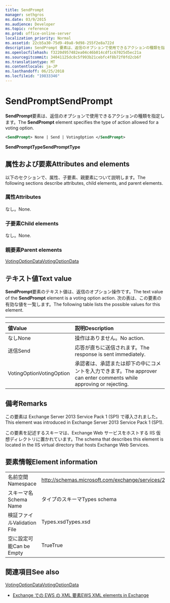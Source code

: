 ```yaml
---
title: SendPrompt
manager: sethgros
ms.date: 03/9/2015
ms.audience: Developer
ms.topic: reference
ms.prod: office-online-server
localization_priority: Normal
ms.assetid: 22cb5a30-75d9-49a8-9d98-255f2e8a722d
description: SendPrompt 要素は、返信のオプションで使用できるアクションの種類を指定します。
ms.openlocfilehash: f3220d957482ea04c46b014cdf1c67025d5ec21a
ms.sourcegitcommit: 34041125dc8c5f993b21cebfc4f8b72f0fd2cb6f
ms.translationtype: MT
ms.contentlocale: ja-JP
ms.lasthandoff: 06/25/2018
ms.locfileid: "19833346"
---
```

# <a name="sendprompt"></a><span data-ttu-id="7f5f6-103">SendPrompt</span><span class="sxs-lookup"><span data-stu-id="7f5f6-103">SendPrompt</span></span>

<span data-ttu-id="7f5f6-104">**SendPrompt**要素は、返信のオプションで使用できるアクションの種類を指定します。</span><span class="sxs-lookup"><span data-stu-id="7f5f6-104">The **SendPrompt** element specifies the type of action allowed for a voting option.</span></span> 
  
```XML
<SendPrompt> None | Send | VotingOption </SendPrompt>
```

 <span data-ttu-id="7f5f6-105">**SendPromptType**</span><span class="sxs-lookup"><span data-stu-id="7f5f6-105">**SendPromptType**</span></span>
## <a name="attributes-and-elements"></a><span data-ttu-id="7f5f6-106">属性および要素</span><span class="sxs-lookup"><span data-stu-id="7f5f6-106">Attributes and elements</span></span>

<span data-ttu-id="7f5f6-107">以下のセクションで、属性、子要素、親要素について説明します。</span><span class="sxs-lookup"><span data-stu-id="7f5f6-107">The following sections describe attributes, child elements, and parent elements.</span></span>
  
### <a name="attributes"></a><span data-ttu-id="7f5f6-108">属性</span><span class="sxs-lookup"><span data-stu-id="7f5f6-108">Attributes</span></span>

<span data-ttu-id="7f5f6-109">なし。</span><span class="sxs-lookup"><span data-stu-id="7f5f6-109">None.</span></span>
  
### <a name="child-elements"></a><span data-ttu-id="7f5f6-110">子要素</span><span class="sxs-lookup"><span data-stu-id="7f5f6-110">Child elements</span></span>

<span data-ttu-id="7f5f6-111">なし。</span><span class="sxs-lookup"><span data-stu-id="7f5f6-111">None.</span></span>
  
### <a name="parent-elements"></a><span data-ttu-id="7f5f6-112">親要素</span><span class="sxs-lookup"><span data-stu-id="7f5f6-112">Parent elements</span></span>

[<span data-ttu-id="7f5f6-113">VotingOptionData</span><span class="sxs-lookup"><span data-stu-id="7f5f6-113">VotingOptionData</span></span>](votingoptiondata.md)
  
## <a name="text-value"></a><span data-ttu-id="7f5f6-114">テキスト値</span><span class="sxs-lookup"><span data-stu-id="7f5f6-114">Text value</span></span>

<span data-ttu-id="7f5f6-115">**SendPrompt**要素のテキスト値は、返信のオプション操作です。</span><span class="sxs-lookup"><span data-stu-id="7f5f6-115">The text value of the **SendPrompt** element is a voting option action.</span></span> <span data-ttu-id="7f5f6-116">次の表は、この要素の有効な値を一覧します。</span><span class="sxs-lookup"><span data-stu-id="7f5f6-116">The following table lists the possible values for this element.</span></span> 
  
****

|<span data-ttu-id="7f5f6-117">**値**</span><span class="sxs-lookup"><span data-stu-id="7f5f6-117">**Value**</span></span>|<span data-ttu-id="7f5f6-118">**説明**</span><span class="sxs-lookup"><span data-stu-id="7f5f6-118">**Description**</span></span>|
|:-----|:-----|
|<span data-ttu-id="7f5f6-119">なし</span><span class="sxs-lookup"><span data-stu-id="7f5f6-119">None</span></span>  <br/> |<span data-ttu-id="7f5f6-120">操作はありません。</span><span class="sxs-lookup"><span data-stu-id="7f5f6-120">No action.</span></span>  <br/> |
|<span data-ttu-id="7f5f6-121">送信</span><span class="sxs-lookup"><span data-stu-id="7f5f6-121">Send</span></span>  <br/> |<span data-ttu-id="7f5f6-122">応答が直ちに送信されます。</span><span class="sxs-lookup"><span data-stu-id="7f5f6-122">The response is sent immediately.</span></span>  <br/> |
|<span data-ttu-id="7f5f6-123">VotingOption</span><span class="sxs-lookup"><span data-stu-id="7f5f6-123">VotingOption</span></span>  <br/> |<span data-ttu-id="7f5f6-124">承認者は、承認または却下の中にコメントを入力できます。</span><span class="sxs-lookup"><span data-stu-id="7f5f6-124">The approver can enter comments while approving or rejecting.</span></span>  <br/> |
   
## <a name="remarks"></a><span data-ttu-id="7f5f6-125">備考</span><span class="sxs-lookup"><span data-stu-id="7f5f6-125">Remarks</span></span>

<span data-ttu-id="7f5f6-126">この要素は Exchange Server 2013 Service Pack 1 (SP1) で導入されました。</span><span class="sxs-lookup"><span data-stu-id="7f5f6-126">This element was introduced in Exchange Server 2013 Service Pack 1 (SP1).</span></span>
  
<span data-ttu-id="7f5f6-127">この要素を記述するスキーマは、Exchange Web サービスをホストする IIS 仮想ディレクトリに置かれています。</span><span class="sxs-lookup"><span data-stu-id="7f5f6-127">The schema that describes this element is located in the IIS virtual directory that hosts Exchange Web Services.</span></span>
  
## <a name="element-information"></a><span data-ttu-id="7f5f6-128">要素情報</span><span class="sxs-lookup"><span data-stu-id="7f5f6-128">Element information</span></span>

|||
|:-----|:-----|
|<span data-ttu-id="7f5f6-129">名前空間</span><span class="sxs-lookup"><span data-stu-id="7f5f6-129">Namespace</span></span>  <br/> |http://schemas.microsoft.com/exchange/services/2006/types  <br/> |
|<span data-ttu-id="7f5f6-130">スキーマ名</span><span class="sxs-lookup"><span data-stu-id="7f5f6-130">Schema Name</span></span>  <br/> |<span data-ttu-id="7f5f6-131">タイプのスキーマ</span><span class="sxs-lookup"><span data-stu-id="7f5f6-131">Types schema</span></span>  <br/> |
|<span data-ttu-id="7f5f6-132">検証ファイル</span><span class="sxs-lookup"><span data-stu-id="7f5f6-132">Validation File</span></span>  <br/> |<span data-ttu-id="7f5f6-133">Types.xsd</span><span class="sxs-lookup"><span data-stu-id="7f5f6-133">Types.xsd</span></span>  <br/> |
|<span data-ttu-id="7f5f6-134">空に設定可能</span><span class="sxs-lookup"><span data-stu-id="7f5f6-134">Can be Empty</span></span>  <br/> |<span data-ttu-id="7f5f6-135">True</span><span class="sxs-lookup"><span data-stu-id="7f5f6-135">True</span></span>  <br/> |
   
## <a name="see-also"></a><span data-ttu-id="7f5f6-136">関連項目</span><span class="sxs-lookup"><span data-stu-id="7f5f6-136">See also</span></span>



[<span data-ttu-id="7f5f6-137">VotingOptionData</span><span class="sxs-lookup"><span data-stu-id="7f5f6-137">VotingOptionData</span></span>](votingoptiondata.md)


- [<span data-ttu-id="7f5f6-138">Exchange での EWS の XML 要素</span><span class="sxs-lookup"><span data-stu-id="7f5f6-138">EWS XML elements in Exchange</span></span>](ews-xml-elements-in-exchange.md)

